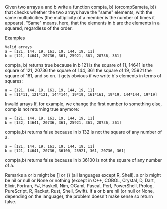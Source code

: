Given two arrays a and b write a function comp(a, b) (orcompSame(a, b)) that checks whether the two arrays have the "same" elements, with the same multiplicities (the multiplicity of a member is the number of times it appears). "Same" means, here, that the elements in b are the elements in a squared, regardless of the order.

Examples

```
Valid arrays
a = [121, 144, 19, 161, 19, 144, 19, 11]
b = [121, 14641, 20736, 361, 25921, 361, 20736, 361]
```

comp(a, b) returns true because in b 121 is the square of 11, 14641 is the square of 121, 20736 the square of 144, 361 the square of 19, 25921 the square of 161, and so on. It gets obvious if we write b's elements in terms of squares:

```
a = [121, 144, 19, 161, 19, 144, 19, 11]
b = [11*11, 121*121, 144*144, 19*19, 161*161, 19*19, 144*144, 19*19]
```

Invalid arrays
If, for example, we change the first number to something else, comp is not returning true anymore:

```
a = [121, 144, 19, 161, 19, 144, 19, 11]
b = [132, 14641, 20736, 361, 25921, 361, 20736, 361]
```

comp(a,b) returns false because in b 132 is not the square of any number of a.

```
a = [121, 144, 19, 161, 19, 144, 19, 11]
b = [121, 14641, 20736, 36100, 25921, 361, 20736, 361]
```

comp(a,b) returns false because in b 36100 is not the square of any number of a.

Remarks
a or b might be [] or {} (all languages except R, Shell).
a or b might be nil or null or None or nothing (except in C++, COBOL, Crystal, D, Dart, Elixir, Fortran, F#, Haskell, Nim, OCaml, Pascal, Perl, PowerShell, Prolog, PureScript, R, Racket, Rust, Shell, Swift).
If a or b are nil (or null or None, depending on the language), the problem doesn't make sense so return false.
